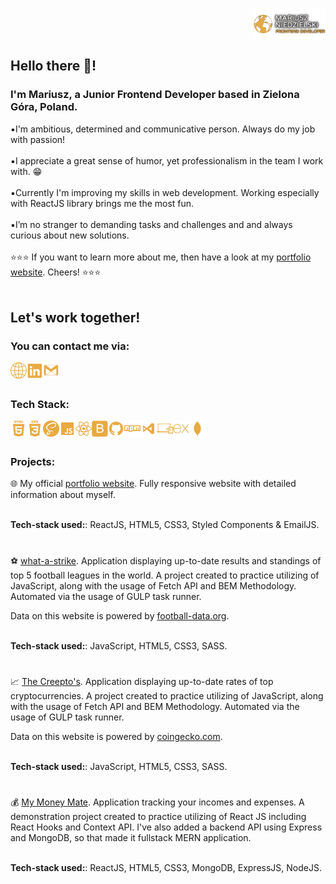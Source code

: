 <p align=right>
<img align="center" alt="mariuszniedzielski.pl" width="23%" src="./img/logo-transparent.png" />
</p>

## Hello there 👋!

### I'm Mariusz, a Junior Frontend Developer based in Zielona Góra, Poland.

▪️I'm ambitious, determined and communicative
person. Always do my job with passion!
<br/>
<br/>
▪️I appreciate a great sense of humor, yet professionalism in
the team I work with. 😁
<br/>
<br/>
▪️Currently I'm improving my skills in web
development. Working especially with ReactJS library
brings me the most fun. 
<br/>
<br/>
▪️I’m no stranger to demanding tasks and challenges and
and always curious about new solutions.
<br/>
<br/>
⭐⭐⭐ If you want to learn more about me, then have a look at my [portfolio website](https://mariuszniedzielski.pl). Cheers! ⭐⭐⭐
<br/>
<br/>

## Let's work together!



### You can contact me via:

[<img align="left" alt="mniedzielski.pl" width="26px" src="./img/globe.svg" />](https://mariuszniedzielski.pl)
[<img align="left" alt="Niedzielski-Mariusz | LinkedIn" width="26px" src="./img/linkedinLogo.svg" />](https://www.linkedin.com/in/mariusz-niedzielski-226868162/)
[<img align="left" alt="Niedzielski-Mariusz | Gmail" width="26px" src="./img/gmailLogo.svg" />](mailto:mariuszn13@gmail.com)

<br/>

#

### Tech Stack:

<img align="left" alt="HTML5" width="26px" src="./img/html5Logo.svg" />
<img align="left" alt="CSS3" width="26px" src="./img/css3Logo.svg" />
<img align="left" alt="Sass" width="26px" src="./img/sassLogo.svg" />
<img align="left" alt="JavaScript" width="26px" src="./img/javascriptLogo.svg" />
<img align="left" alt="React" width="26px" src="./img/reactLogo.svg" />
<img align="left" alt="Bootstrap" width="26px" src="./img/bootstrapLogo.svg" />
<img align="left" alt="GitHub" width="26px" src="./img/githubLogo.svg" />
<img align="left" alt="NPM" width="26px" src="./img/npmLogo.svg" />
<img align="left" alt="Visual Studio Code" width="26px" src="./img/vscodeLogo.svg" />
<img align="left" alt="RWD" width="26px" src="./img/responsiveLogo.svg" />
<img align="left" alt="ExpressJS" width="26px" src="./img/expressLogo.svg" />
<img align="left" alt="MongoDB" width="26px" src="./img/mongodbLogo.svg" />

<br />

#

### Projects:


🌐 My official [portfolio website](https://mariuszniedzielski.pl). Fully responsive website with detailed information
about myself.

<br />
<strong>Tech-stack used:</strong>: ReactJS, HTML5, CSS3, Styled
Components & EmailJS.
<br />

#

⚽ [what-a-strike](https://what-a-strike.netlify.app). Application displaying up-to-date results and standings of top 5 football leagues in the world. A project created to practice utilizing of JavaScript, along with the usage of Fetch API and BEM Methodology. Automated via the usage of GULP task runner.

Data on this website is powered by [football-data.org](https://www.football-data.org/).

<br />
<strong>Tech-stack used:</strong>: JavaScript, HTML5, CSS3, SASS.
<br />

#


📈 [The Creepto's](https://the-creeptos.netlify.app). Application displaying up-to-date rates of top cryptocurrencies. A project created to practice utilizing of JavaScript, along with the usage of Fetch API and BEM Methodology. Automated via the usage of GULP task runner.

Data on this website is powered by [coingecko.com](https://www.coingecko.com/).

<br />
<strong>Tech-stack used:</strong>: JavaScript, HTML5, CSS3, SASS.
<br />

#


💰 [My Money Mate](https://my-money-mate.netlify.app). Application tracking your incomes and expenses. A demonstration project created to practice utilizing of React JS including React Hooks and Context API. I've also added a backend API using Express and MongoDB, so that made it fullstack MERN application.

<br />
<strong>Tech-stack used:</strong>: ReactJS, HTML5, CSS3, MongoDB, ExpressJS, NodeJS.
<br />
